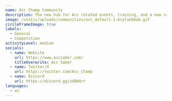 ```yaml
---
name: Acc Champ Community
description: The new hub for Acc related events, training, and a new ranking system
image: /static/uploads/communities/acc_default-1-brylanbbab.gif
circleFrameImage: true
labels:
  - General
  - Competition
activityLevel: medium
socials:
  - name: Website
    url: https://www.accsaber.com/
    titleOverwrite: Acc Saber
  - name: Twitter/X
    url: https://twitter.com/Acc_Champ
  - name: Discord
    url: https://discord.gg/zd8W4rr
languages:
  - en
---
```

